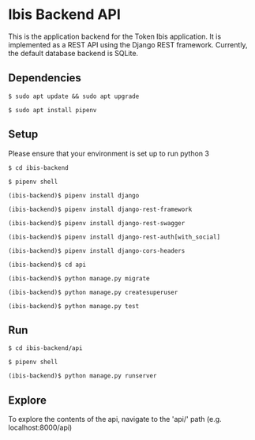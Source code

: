 # Ibis Backend API

This is the application backend for the Token Ibis application. It is implemented as a REST API using the Django REST framework. Currently, the default database backend is SQLite.

## Dependencies

`$ sudo apt update && sudo apt upgrade`

`$ sudo apt install pipenv`

## Setup

Please ensure that your environment is set up to run python 3

`$ cd ibis-backend`

`$ pipenv shell`

`(ibis-backend)$ pipenv install django`

`(ibis-backend)$ pipenv install django-rest-framework`

`(ibis-backend)$ pipenv install django-rest-swagger`

`(ibis-backend)$ pipenv install django-rest-auth[with_social]`

`(ibis-backend)$ pipenv install django-cors-headers`

`(ibis-backend)$ cd api`

`(ibis-backend)$ python manage.py migrate`

`(ibis-backend)$ python manage.py createsuperuser`

`(ibis-backend)$ python manage.py test`

## Run

`$ cd ibis-backend/api`

`$ pipenv shell`

`(ibis-backend)$ python manage.py runserver`

## Explore

To explore the contents of the api, navigate to the 'api/' path (e.g. localhost:8000/api)
